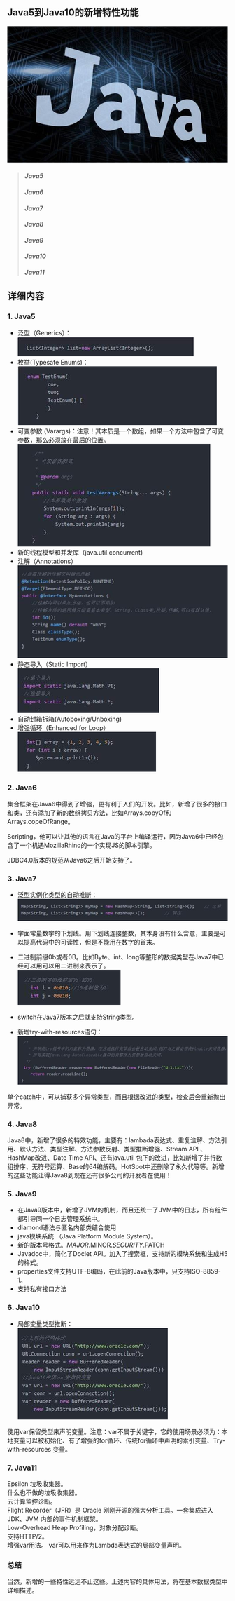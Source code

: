 ## Java5到Java10的新增特性功能
![](https://github.com/wangdl000/study/blob/master/00_Java%E4%BA%8B%E5%89%8D/resource_java/00_logo.jpg)  
> #### *Java5*
> #### *Java6*
> #### *Java7*
> #### *Java8*
> #### *Java9*
> #### *Java10*  
> #### *Java11*  

## 详细内容

### 1. Java5  

  - 泛型（Generics）：  
  ![](https://github.com/wangdl000/study/blob/master/00_Java%E4%BA%8B%E5%89%8D/resource_java/01_05_generics.jpg)  
  - 枚举(Typesafe Enums)：  
  ![](https://github.com/wangdl000/study/blob/master/00_Java%E4%BA%8B%E5%89%8D/resource_java/01_05_enum.jpg)   
  - 可变参数 (Varargs)：注意！其本质是一个数组，如果一个方法中包含了可变参数，那么必须放在最后的位置。  
  ![](https://github.com/wangdl000/study/blob/master/00_Java%E4%BA%8B%E5%89%8D/resource_java/01_05_Varargs.jpg)   
  - 新的线程模型和并发库（java.util.concurrent)  
  - 注解（Annotations）  
  ![](https://github.com/wangdl000/study/blob/master/00_Java%E4%BA%8B%E5%89%8D/resource_java/01_05_Annotations.jpg)   
  -  静态导入（Static Import）  
  ![](https://github.com/wangdl000/study/blob/master/00_Java%E4%BA%8B%E5%89%8D/resource_java/01_05_StaticImport.jpg)  
  - 自动封箱拆箱(Autoboxing/Unboxing)  
  - 增强循环（Enhanced for Loop）  
  ![](https://github.com/wangdl000/study/blob/master/00_Java%E4%BA%8B%E5%89%8D/resource_java/01_05_Loop.jpg)  

### 2. Java6  

集合框架在Java6中得到了增强，更有利于人们的开发。比如，新增了很多的接口和类，还有添加了新的数组拷贝方法，比如Arrays.copyOf和Arrays.copeOfRange。  

Scripting，他可以让其他的语言在Java的平台上编译运行，因为Java6中已经包含了一个机遇MozillaRhino的一个实现JS的脚本引擎。  

JDBC4.0版本的规范从Java6之后开始支持了。  

### 3. Java7  

  - 泛型实例化类型的自动推断：  
  ![](https://github.com/wangdl000/study/blob/master/00_Java%E4%BA%8B%E5%89%8D/resource_java/01_07_tuiduan.jpg)  

  - 字面常量数字的下划线。用下划线连接整数，其本身没有什么含意，主要是可以提高代码中的可读性，但是不能用在数字的首末。  

  - 二进制前缀0b或者0B。比如Byte、int、long等整形的数据类型在Java7中已经可以用可以用二进制来表示了。  
   ![](https://github.com/wangdl000/study/blob/master/00_Java%E4%BA%8B%E5%89%8D/resource_java/01_07_byte.jpg)  
 

  - switch在Java7版本之后就支持String类型。  
  - 新增try-with-resources语句：  
  ![](https://github.com/wangdl000/study/blob/master/00_Java%E4%BA%8B%E5%89%8D/resource_java/01_07_try_with_resources.jpg)  

 单个catch中，可以捕获多个异常类型，而且根据改进的类型，检查后会重新抛出异常。  

### 4. Java8  

 Java8中，新增了很多的特效功能，主要有：lambada表达式、重复注解、方法引用、默认方法、类型注解、方法参数反射、类型推断增强、Stream API 、HashMap改进、Date Time API、还有java.util 包下的改进，比如新增了并行数组排序、无符号运算、Base的64编解码。HotSpot中还删除了永久代等等。新增的这些功能让得Java8到现在还有很多公司的开发者在使用！  

### 5. Java9  

  - 在Java9版本中，新增了JVM的机制，而且还统一了JVM中的日志，所有组件都引导同一个日志管理系统中。  
  - diamond语法与匿名内部类结合使用  
  - java模块系统 （Java Platform Module System）。  
  - 新的版本号格式。$MAJOR.$MINOR.$SECURITY.$PATCH  
  - Javadoc中，简化了Doclet API。加入了搜索框，支持新的模块系统和生成H5的格式。  
  - properties文件支持UTF-8编码，在此前的Java版本中，只支持ISO-8859-1。  
  - 支持私有接口方法  
  
### 6. Java10  

  - 局部变量类型推断：  
  ![](https://github.com/wangdl000/study/blob/master/00_Java%E4%BA%8B%E5%89%8D/resource_java/01_10_param.jpg)  

使用var保留类型来声明变量。注意：var不属于关键字，它的使用场景必须为：本地变量可以被初始化、有了增强的for循环、传统for循环中声明的索引变量、Try-with-resources 变量。 

### 7. Java11
Epsilon 垃圾收集器。   
什么也不做的垃圾收集器。  
云计算监控诊断。  
Flight Recorder（JFR）是 Oracle 刚刚开源的强大分析工具。一套集成进入 JDK、JVM 内部的事件机制框架。  
Low-Overhead Heap Profiling，对象分配诊断。  
支持HTTP/2。  
增强var用法。 var可以用来作为Lambda表达式的局部变量声明。  


### 总结  
  当然，新增的一些特性远远不止这些。上述内容的具体用法，将在基本数据类型中详细描述。